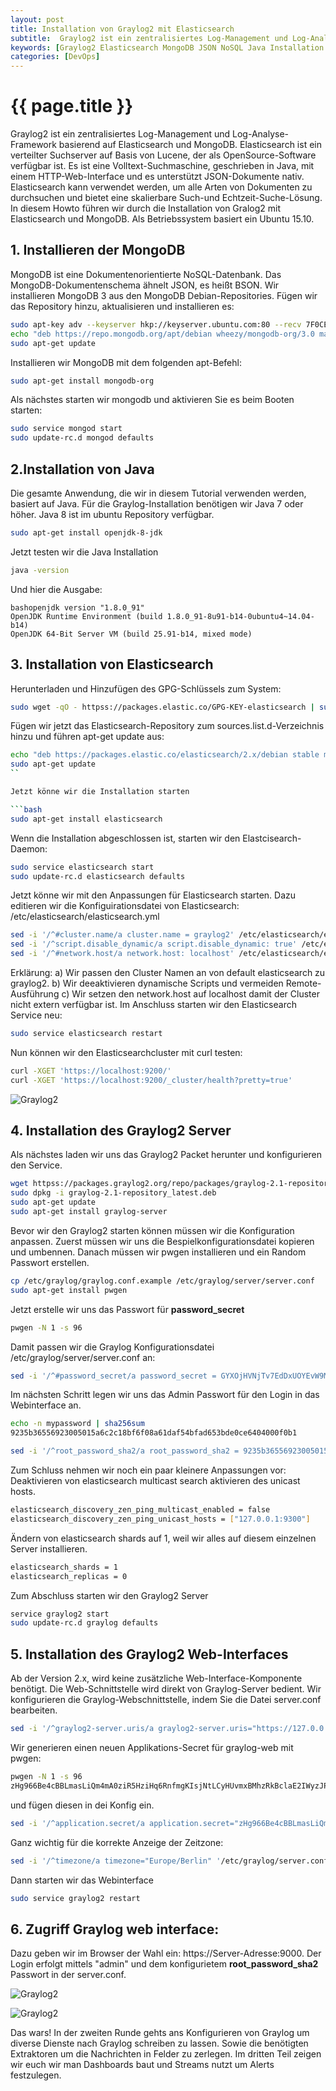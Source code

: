 ```yaml
---
layout: post
title: Installation von Graylog2 mit Elasticsearch
subtitle:  Graylog2 ist ein zentralisiertes Log-Management und Log-Analyse-Framework basierend auf Elasticsearch und MongoDB. Elasticsearch ist ein verteilter Suchserver auf Basis von Lucene, der als OpenSource-Software verfügbar ist. In diesem Howto führen wir durch die Installation von Gralog2 mit Elasticsearch und MongoDB.
keywords: [Graylog2 Elasticsearch MongoDB JSON NoSQL Java Installation password_secret Web-Interface]
categories: [DevOps]
---
```

# {{ page.title }}

Graylog2 ist ein zentralisiertes Log-Management und Log-Analyse-Framework basierend auf Elasticsearch und MongoDB. Elasticsearch ist ein verteilter Suchserver auf Basis von Lucene, der als OpenSource-Software verfügbar ist. Es ist eine Volltext-Suchmaschine, geschrieben in Java, mit einem HTTP-Web-Interface und es unterstützt JSON-Dokumente nativ. Elasticsearch kann verwendet werden, um alle Arten von Dokumenten zu durchsuchen und bietet eine skalierbare Such-und Echtzeit-Suche-Lösung. In diesem Howto führen wir durch die Installation von Gralog2 mit Elasticsearch und MongoDB. Als Betriebssystem basiert ein Ubuntu 15.10.

## 1\. Installieren der MongoDB

MongoDB ist eine Dokumentenorientierte NoSQL-Datenbank. Das MongoDB-Dokumentenschema ähnelt JSON, es heißt BSON. Wir installieren MongoDB 3 aus den MongoDB Debian-Repositories. Fügen wir das Repository hinzu, aktualisieren und installieren es:

```bash
sudo apt-key adv --keyserver hkp://keyserver.ubuntu.com:80 --recv 7F0CEB10
echo "deb https://repo.mongodb.org/apt/debian wheezy/mongodb-org/3.0 main" > /etc/apt/sources.list.d/mongodb-org-3.0.list
sudo apt-get update
```

Installieren wir MongoDB mit dem folgenden apt-Befehl:

```bash
sudo apt-get install mongodb-org
```

Als nächstes starten wir mongodb und aktivieren Sie es beim Booten starten:

```bash
sudo service mongod start
sudo update-rc.d mongod defaults
```

## 2.Installation von Java

Die gesamte Anwendung, die wir in diesem Tutorial verwenden werden, basiert auf Java. Für die Graylog-Installation benötigen wir Java 7 oder höher. Java 8 ist im ubuntu Repository verfügbar.

```bash
sudo apt-get install openjdk-8-jdk
```

Jetzt testen wir die Java Installation

```bash
java -version
```

Und hier die Ausgabe:

```
bashopenjdk version "1.8.0_91"
OpenJDK Runtime Environment (build 1.8.0_91-8u91-b14-0ubuntu4~14.04-b14)
OpenJDK 64-Bit Server VM (build 25.91-b14, mixed mode)
```

## 3\. Installation von Elasticsearch

Herunterladen und Hinzufügen des GPG-Schlüssels zum System:

```bash
sudo wget -qO - httpss://packages.elastic.co/GPG-KEY-elasticsearch | sudo apt-key add -
```

Fügen wir jetzt das Elasticsearch-Repository zum sources.list.d-Verzeichnis hinzu und führen apt-get update aus:

```bash
echo "deb https://packages.elastic.co/elasticsearch/2.x/debian stable main" | sudo tee -a /etc/apt/sources.list.d/elasticsearch-2.x.list
sudo apt-get update
``

Jetzt könne wir die Installation starten

```bash
sudo apt-get install elasticsearch
```

Wenn die Installation abgeschlossen ist, starten wir den Elastcisearch-Daemon:

```bash
sudo service elasticsearch start
sudo update-rc.d elasticsearch defaults
```

Jetzt könne wir mit den Anpassungen für Elasticsearch starten. Dazu editieren wir die Konfiguirationsdatei von Elasticsearch: /etc/elasticsearch/elasticsearch.yml

```bash
sed -i '/^#cluster.name/a cluster.name = graylog2' /etc/elasticsearch/elasticsearch.yml
sed -i '/^script.disable_dynamic/a script.disable_dynamic: true' /etc/elasticsearch/elasticsearch.yml
sed -i '/^#network.host/a network.host: localhost' /etc/elasticsearch/elasticsearch.yml
```

Erklärung: a) Wir passen den Cluster Namen an von default elasticsearch zu graylog2. b) Wir deeaktivieren dynamische Scripts und vermeiden Remote-Ausführung c) Wir setzen den network.host auf localhost damit der Cluster nicht extern verfügbar ist. Im Anschluss starten wir den Elasticsearch Service neu:

```bash
sudo service elasticsearch restart
```

Nun können wir den Elasticsearchcluster mit curl testen:

```bash
curl -XGET 'https://localhost:9200/'
curl -XGET 'https://localhost:9200/_cluster/health?pretty=true'
```

![Graylog2](../../img/Test_Elasticsearch.webp)

## 4\. Installation des Graylog2 Server

Als nächstes laden wir uns das Graylog2 Packet herunter und konfigurieren den Service.

```bash
wget httpss://packages.graylog2.org/repo/packages/graylog-2.1-repository_latest.deb
sudo dpkg -i graylog-2.1-repository_latest.deb
sudo apt-get update
sudo apt-get install graylog-server
```

Bevor wir den Graylog2 starten können müssen wir die Konfiguration anpassen. Zuerst müssen wir uns die Bespielkonfigurationsdatei kopieren und umbennen. Danach müssen wir pwgen installieren und ein Random Passwort erstellen.

```bash
cp /etc/graylog/graylog.conf.example /etc/graylog/server/server.conf
sudo apt-get install pwgen
```

Jetzt erstelle wir uns das Passwort für **password_secret**

```bash
pwgen -N 1 -s 96
```

Damit passen wir die Graylog Konfigurationsdatei /etc/graylog/server/server.conf an:

```bash
sed -i '/^#password_secret/a password_secret = GYXOjHVNjTv7EdDxUOYEvW9MFJHzqzJarjuar7bszkXr41xTA9Gb8ig8j9MbclWYdzVdis2BfggLbxGaMoxLw1FCZuPNo3Ua' /etc/graylog/server/server.conf
```

Im nächsten Schritt legen wir uns das Admin Passwort für den Login in das Webinterface an.

```bash
echo -n mypassword | sha256sum
9235b36556923005015a6c2c18bf6f08a61daf54bfad653bde0ce6404000f0b1
```

```bash
sed -i '/^root_password_sha2/a root_password_sha2 = 9235b36556923005015a6c2c18bf6f08a61daf54bfad653bde0ce6404000f0b1' /etc/graylog/server/server.conf
```

Zum Schluss nehmen wir noch ein paar kleinere Anpassungen vor: Deaktivieren von elasticsearch multicast search aktivieren des unicast hosts.

```bash
elasticsearch_discovery_zen_ping_multicast_enabled = false
elasticsearch_discovery_zen_ping_unicast_hosts = ["127.0.0.1:9300"]
```

Ändern von elasticsearch shards auf 1, weil wir alles auf diesem einzelnen Server installieren.

```bash
elasticsearch_shards = 1
elasticsearch_replicas = 0
```

Zum Abschluss starten wir den Graylog2 Server

```bash
service graylog2 start
sudo update-rc.d graylog defaults
```

## 5\. Installation des Graylog2 Web-Interfaces

Ab der Version 2.x, wird keine zusätzliche Web-Interface-Komponente benötigt. Die Web-Schnittstelle wird direkt von Graylog-Server bedient. Wir konfigurieren die Graylog-Webschnittstelle, indem Sie die Datei server.conf bearbeiten.

```bash
sed -i '/^graylog2-server.uris/a graylog2-server.uris="https://127.0.0.1:12900/" ' /etc/graylog/server.conf
```

Wir generieren einen neuen Applikations-Secret für graylog-web mit pwgen:

```bash
pwgen -N 1 -s 96
zHg966Be4cBBLmasLiQm4mA0ziR5HziHq6RnfmgKIsjNtLCyHUvmxBMhzRkBclaE2IWyzJPJtPaQGEiLek0iJ3CaWh6kCDAE
```

und fügen diesen in dei Konfig ein.

```bash
sed -i '/^application.secret/a application.secret="zHg966Be4cBBLmasLiQm4mA0ziR5HziHq6RnfmgKIsjNtLCyHUvmxBMhzRkBclaE2IWyzJPJtPaQGEiLek0iJ3CaWh6kCDAE" '  /etc/graylog/server.conf
```

Ganz wichtig für die korrekte Anzeige der Zeitzone:

```bash
sed -i '/^timezone/a timezone="Europe/Berlin" '/etc/graylog/server.conf
```

Dann starten wir das Webinterface

```bash
sudo service graylog2 restart
```

## 6\. Zugriff Graylog web interface:

Dazu geben wir im Browser der Wahl ein: https://Server-Adresse:9000. Der Login erfolgt mittels "admin" und dem konfigurietem **root_password_sha2** Passwort in der server.conf.

![Graylog2](../../img/Install-Graylog2_login_screen-768x410.webp)

![Graylog2](../../img/Install-Graylog2-Search-Page-768x410.webp)

Das wars! In der zweiten Runde gehts ans Konfigurieren von Graylog um diverse Dienste nach Graylog schreiben zu lassen. Sowie die benötigten Extraktoren um die Nachrichten in Felder zu zerlegen. Im dritten Teil zeigen wir euch wir man Dashboards baut und Streams nutzt um Alerts festzulegen.
